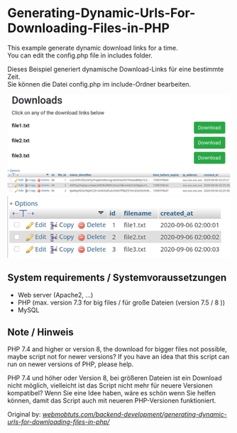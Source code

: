 # Generating-Dynamic-Urls-For-Downloading-Files-in-PHP
This example generate dynamic download links for a time.<br>You can edit the config.php file in includes folder.

Dieses Beispiel generiert dynamische Download-Links für eine bestimmte Zeit.<br>Sie können die Datei config.php im include-Ordner bearbeiten.

![Screenshot Download page](https://github.com/Paderman/Generating-Dynamic-Urls-For-Downloading-Files-in-PHP/blob/master/screenshot-download-page.png "Screenshot Download page")
![Screenshot Database table file URLs](https://github.com/Paderman/Generating-Dynamic-Urls-For-Downloading-Files-in-PHP/blob/master/screenshot_database-table-file_urls.png "Screenshot Database table file URLs")
![Screenshot Database table files](https://github.com/Paderman/Generating-Dynamic-Urls-For-Downloading-Files-in-PHP/blob/master/screenshot_database-table-files.png "Screenshot Database table files")

## System requirements / Systemvoraussetzungen
- Web server (Apache2, ...)
- PHP (max. version 7.3 for big files / für große Dateien (version 7.5 / 8 ))
- MySQL

## Note / Hinweis
PHP 7.4 and higher or version 8, the download for bigger files not possible, maybe script not for newer versions? If you have an idea that this script can run on newer versions of PHP, please help.

PHP 7.4 und höher oder Version 8, bei größeren Dateien ist ein Download nicht möglich, vielleicht ist das Script nicht mehr für neuere Versionen kompatibel? Wenn Sie eine Idee haben, wäre es schön wenn Sie helfen können, damit das Script auch mit neueren PHP-Versionen funktioniert.

Original by: *[webmobtuts.com/backend-development/generating-dynamic-urls-for-downloading-files-in-php/](https://webmobtuts.com/backend-development/generating-dynamic-urls-for-downloading-files-in-php/ "Visit site")*
